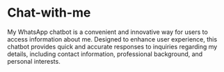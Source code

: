 # Chat-with-me
My WhatsApp chatbot is a convenient and innovative way for users to access information about me. Designed to enhance user experience, this chatbot provides quick and accurate responses to inquiries regarding my details, including contact information, professional background, and personal interests.
